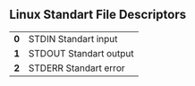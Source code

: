 ## Linux Standart File Descriptors

|     |     |
| --- | --- |
|  **0**   |  STDIN Standart input   |
|   **1**  |   STDOUT Standart output  |
|   **2**  |  STDERR Standart error   |
